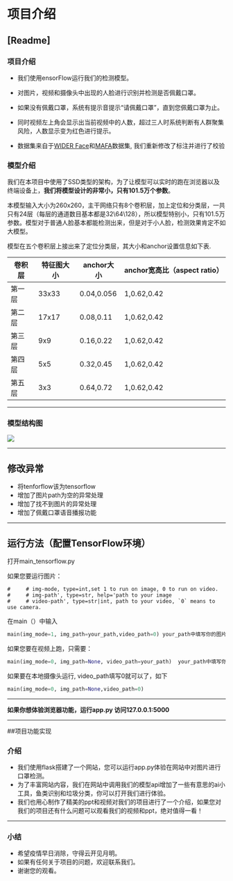 # 项目介绍
## [Readme]
### 项目介绍

- 我们使用ensorFlow运行我们的检测模型。
- 对图片，视频和摄像头中出现的人脸进行识别并检测是否佩戴口罩。
- 如果没有佩戴口罩，系统有提示音提示“请佩戴口罩”，直到您佩戴口罩为止。
- 同时视频左上角会显示出当前视频中的人数，超过三人时系统判断有人群聚集风险，人数显示变为红色进行提示。


- 数据集来自于[WIDER Face](http://shuoyang1213.me/WIDERFACE/)和[MAFA](http://www.escience.cn/people/geshiming/mafa.html)数据集, 我们重新修改了标注并进行了校验

### 模型介绍

我们在本项目中使用了SSD类型的架构，为了让模型可以实时的跑在浏览器以及终端设备上，**我们将模型设计的非常小，只有101.5万个参数**。

本模型输入大小为260x260，主干网络只有8个卷积层，加上定位和分类层，一共只有24层（每层的通道数目基本都是32\64\128），所以模型特别小，只有101.5万参数。模型对于普通人脸基本都能检测出来，但是对于小人脸，检测效果肯定不如大模型。

模型在五个卷积层上接出来了定位分类层，其大小和anchor设置信息如下表.

| 卷积层 | 特征图大小 | anchor大小 | anchor宽高比（aspect ratio） |
| ------ | ---------- | ---------- | ---------------------------- |
| 第一层 | 33x33      | 0.04,0.056 | 1,0.62,0.42                  |
| 第二层 | 17x17      | 0.08,0.11  | 1,0.62,0.42                  |
| 第三层 | 9x9        | 0.16,0.22  | 1,0.62,0.42                  |
| 第四层 | 5x5        | 0.32,0.45  | 1,0.62,0.42                  |
| 第五层 | 3x3        | 0.64,0.72  | 1,0.62,0.42                  |

---
### 模型结构图

![](D:\python_work\project\newpro\Face_Mask2.0\img\face_mask_detection.hdf5.png)

---



修改异常
---

 - 将tenforflow该为tensorflow
- 增加了图片path为空的异常处理
- 增加了找不到图片的异常处理
- 增加了佩戴口罩语音播报功能

---
运行方法（配置TensorFlow环境）
---
打开main_tensorflow.py

如果您要运行图片：

```
#     # img-mode, type=int,set 1 to run on image, 0 to run on video.
#     # img-path', type=str, help='path to your image
#     # video-path', type=str|int, path to your video, `0` means to use camera.
```

在main（）中输入

```python
main(img_mode=1, img_path=your_path,video_path=0) your_path中填写你的图片地址
```


如果您要在视频上跑，只需要：

```python
main(img_mode=0, img_path=None, video_path=your_path)  your_path中填写你的视频地址
```



如果要在本地摄像头运行, video_path填写0就可以了，如下

```python
main(img_mode=0, img_path=None,video_path=0)
```
---

**如果你想体验浏览器功能，运行app.py
访问127.0.0.1:5000**


---
##项目功能实现

### 介绍

- 我们使用flask搭建了一个网站，您可以运行app.py体验在网站中对图片进行口罩检测。
- 为了丰富网站内容，我们在网站中调用我们的模型api增加了一些有意思的ai小工具，鱼类识别和垃圾分类，你可以打开我们进行体验。
- 我们也用心制作了精美的ppt和视频对我们的项目进行了一个介绍，如果您对我们的项目还有什么问题可以观看我们的视频和ppt，绝对值得一看！

---
### 小结

- 希望疫情早日消除，守得云开见月明。
- 如果有任何关于项目的问题，欢迎联系我们。
- 谢谢您的观看。





